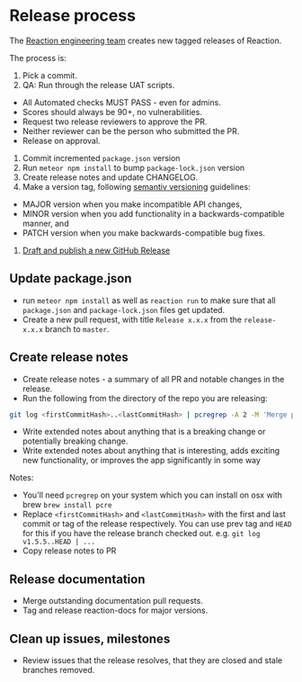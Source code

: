 # Release process

The [Reaction engineering team](https://github.com/orgs/reactioncommerce/people) creates new tagged releases of Reaction.

The process is:
1. Pick a commit.
1. QA: Run through the release UAT scripts.
  - All Automated checks MUST PASS - even for admins.
  - Scores should always be 90+, no vulnerabilities.
  - Request two release reviewers to approve the PR.
  - Neither reviewer can be the person who submitted the PR.
  - Release on approval.
1. Commit incremented `package.json` version
1. Run `meteor npm install` to bump `package-lock.json` version
1. Create release notes and update CHANGELOG.
1. Make a version tag, following [semantiv versioning](http://semver.org/) guidelines:
  - MAJOR version when you make incompatible API changes,
  - MINOR version when you add functionality in a backwards-compatible manner, and
  - PATCH version when you make backwards-compatible bug fixes.
1. [Draft and publish a new GitHub Release](https://github.com/reactioncommerce/reaction/releases)

## Update package.json

- run `meteor npm install` as well as `reaction run` to make sure that all `package.json` and `package-lock.json` files get updated.
- Create a new pull request, with title `Release x.x.x` from the `release-x.x.x` branch to `master`.

## Create release notes

- Create release notes - a summary of all PR and notable changes in the release.
- Run the following from the directory of the repo you are releasing:

```sh
git log <firstCommitHash>..<lastCommitHash> | pcregrep -A 2 -M 'Merge pull request' | perl -pe 's/Merge.*(#[0-9]{4}).*/$1/' | perl -pe 's/^(\-|#| |(\[[a-zA-Z]+\])+|\n)*//g' | perl -0777pe 's/([0-9]{4})\n(.+)\n/ - $2 (#$1)\n/g'
```

- Write extended notes about anything that is a breaking change or potentially breaking change.
- Write extended notes about anything that is interesting, adds exciting new functionality, or improves the app significantly in some way

Notes:

- You'll need `pcregrep` on your system which you can install on osx with brew `brew install pcre`
- Replace `<firstCommitHash>` and `<lastCommitHash>` with the first and last commit or tag of the release respectively. You can use prev tag and `HEAD` for this if you have the release branch checked out. e.g. `git log v1.5.5..HEAD | ...`
- Copy release notes to PR


## Release documentation

- Merge outstanding documentation pull requests.
- Tag and release reaction-docs for major versions.

## Clean up issues, milestones

- Review issues that the release resolves, that they are closed and stale branches removed.
